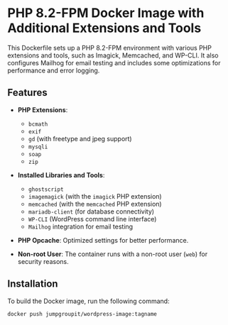 # PHP 8.2-FPM Docker Image with Additional Extensions and Tools

This Dockerfile sets up a PHP 8.2-FPM environment with various PHP extensions and tools, such as Imagick, Memcached, and WP-CLI. It also configures Mailhog for email testing and includes some optimizations for performance and error logging.

## Features

- **PHP Extensions**:
  - `bcmath`
  - `exif`
  - `gd` (with freetype and jpeg support)
  - `mysqli`
  - `soap`
  - `zip`

- **Installed Libraries and Tools**:
  - `ghostscript`
  - `imagemagick` (with the `imagick` PHP extension)
  - `memcached` (with the `memcached` PHP extension)
  - `mariadb-client` (for database connectivity)
  - `WP-CLI` (WordPress command line interface)
  - `Mailhog` integration for email testing
  
- **PHP Opcache**: Optimized settings for better performance.
  
- **Non-root User**: The container runs with a non-root user (`web`) for security reasons.

## Installation

To build the Docker image, run the following command:

```bash
docker push jumpgroupit/wordpress-image:tagname
